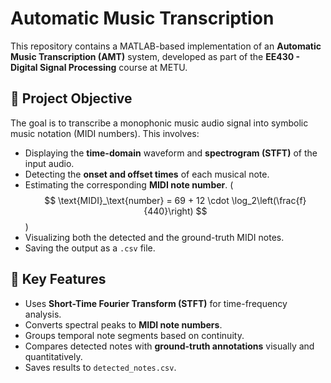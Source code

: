 # Automatic Music Transcription 

This repository contains a MATLAB-based implementation of an **Automatic Music Transcription (AMT)** system, developed as part of the **EE430 - Digital Signal Processing** course at METU.

## 🎯 Project Objective

The goal is to transcribe a monophonic music audio signal into symbolic music notation (MIDI numbers). This involves:

- Displaying the **time-domain** waveform and **spectrogram (STFT)** of the input audio.
- Detecting the **onset and offset times** of each musical note.
- Estimating the corresponding **MIDI note number**. ($$
\text{MIDI}_\text{number} = 69 + 12 \cdot \log_2\left(\frac{f}{440}\right)
$$)
- Visualizing both the detected and the ground-truth MIDI notes.
- Saving the output as a `.csv` file.

## 🧠 Key Features

- Uses **Short-Time Fourier Transform (STFT)** for time-frequency analysis.
- Converts spectral peaks to **MIDI note numbers**.
- Groups temporal note segments based on continuity.
- Compares detected notes with **ground-truth annotations** visually and quantitatively.
- Saves results to `detected_notes.csv`.
